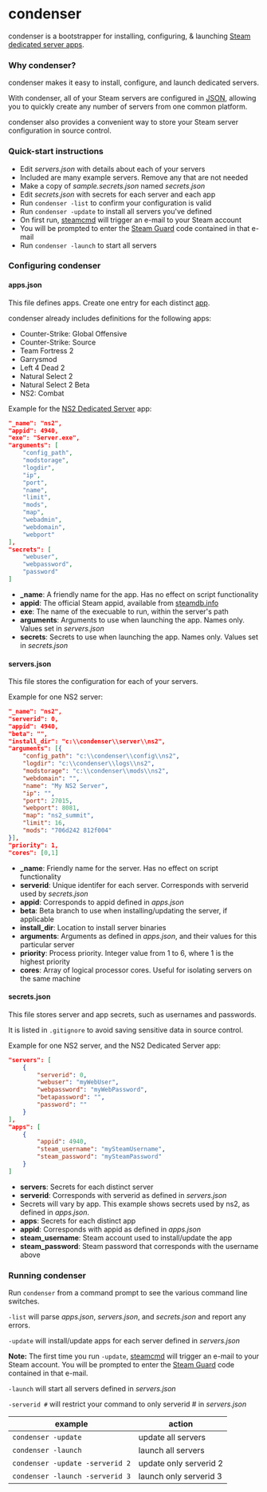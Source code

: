 # condenser #

condenser is a bootstrapper for installing, configuring, & launching [Steam dedicated server apps](https://steamdb.info/search/?a=app&q=dedicated+server).

### Why condenser? ###

condenser makes it easy to install, configure, and launch dedicated servers.

With condenser, all of your Steam servers are configured in [JSON](http://en.wikipedia.org/wiki/JSON), allowing you to quickly create any number of servers from one common platform.

condenser also provides a convenient way to store your Steam server configuration in source control.

### Quick-start instructions ###

* Edit _servers.json_ with details about each of your servers
 * Included are many example servers. Remove any that are not needed
* Make a copy of _sample.secrets.json_ named _secrets.json_
* Edit _secrets.json_ with secrets for each server and each app
* Run `condenser -list` to confirm your configuration is valid
* Run `condenser -update` to install all servers you've defined
 * On first run, [steamcmd](https://developer.valvesoftware.com/wiki/SteamCMD) will trigger an e-mail to your Steam account
 * You will be prompted to enter the [Steam Guard](https://support.steampowered.com/kb_article.php?ref=4020-ALZM-5519) code contained in that e-mail
* Run `condenser -launch` to start all servers

### Configuring condenser ###

#### apps.json ####

This file defines apps. Create one entry for each distinct [app](https://steamdb.info/search/?a=app&q=dedicated+server).

condenser already includes definitions for the following apps:
* Counter-Strike: Global Offensive
* Counter-Strike: Source
* Team Fortress 2
* Garrysmod
* Left 4 Dead 2
* Natural Select 2
* Natural Select 2 Beta
* NS2: Combat

Example for the [NS2 Dedicated Server](http://wiki.unknownworlds.com/ns2/Dedicated_Server#Server_Configuration) app:

``` json
"_name": "ns2",
"appid": 4940,
"exe": "Server.exe",
"arguments": [
	"config_path",
	"modstorage",
	"logdir",
	"ip",
	"port",
	"name",
	"limit",
	"mods",
	"map",
	"webadmin",
	"webdomain",
	"webport"
],
"secrets": [
	"webuser",
	"webpassword",
	"password"
]
```

* **_name**: A friendly name for the app. Has no effect on script functionality
* **appid**: The official Steam appid, available from [steamdb.info](https://steamdb.info/apps/)
* **exe**: The name of the execuable to run, within the server's path
* **arguments**: Arguments to use when launching the app. Names only. Values set in _servers.json_
* **secrets**: Secrets to use when launching the app. Names only. Values set in _secrets.json_

#### servers.json ####

This file stores the configuration for each of your servers.

Example for one NS2 server:

``` json
"_name": "ns2",
"serverid": 0,
"appid": 4940,
"beta": "",
"install_dir": "c:\\condenser\\server\\ns2",
"arguments": [{
	"config_path": "c:\\condenser\\config\\ns2",
	"logdir": "c:\\condenser\\logs\\ns2",
	"modstorage": "c:\\condenser\\mods\\ns2",
	"webdomain": "",
	"name": "My NS2 Server",
	"ip": "",
	"port": 27015,
	"webport": 8081,
	"map": "ns2_summit",
	"limit": 16,
	"mods": "706d242 812f004"
}],
"priority": 1,
"cores": [0,1]
```

* **_name**: Friendly name for the server. Has no effect on script functionality
* **serverid**: Unique identifer for each server. Corresponds with serverid used by _secrets.json_
* **appid**: Corresponds to appid defined in _apps.json_
* **beta**: Beta branch to use when installing/updating the server, if applicable
* **install_dir**: Location to install server binaries
* **arguments**: Arguments as defined in _apps.json_, and their values for this particular server
* **priority**: Process priority. Integer value from 1 to 6, where 1 is the highest priority
* **cores**: Array of logical processor cores. Useful for isolating servers on the same machine

#### secrets.json ####

This file stores server and app secrets, such as usernames and passwords.

It is listed in `.gitignore` to avoid saving sensitive data in source control.

Example for one NS2 server, and the NS2 Dedicated Server app:

``` json
"servers": [
    {
        "serverid": 0,
        "webuser": "myWebUser",
        "webpassword": "myWebPassword",
        "betapassword": "",
        "password": ""
    }
],
"apps": [
    {
        "appid": 4940,
        "steam_username": "mySteamUsername",
        "steam_password": "mySteamPassword"
    }
]
```

* **servers**: Secrets for each distinct server
 * **serverid**: Corresponds with serverid as defined in _servers.json_
 * Secrets will vary by app. This example shows secrets used by ns2, as defined in _apps.json_.
* **apps**: Secrets for each distinct app
 * **appid**: Corresponds with appid as defined in _apps.json_
 * **steam_username**: Steam account used to install/update the app
 * **steam_password**: Steam password that corresponds with the username above

### Running condenser ###

Run `condenser` from a command prompt to see the various command line switches.

`-list` will parse _apps.json_, _servers.json_, and _secrets.json_ and report any errors.

`-update` will install/update apps for each server defined in _servers.json_

**Note:** The first time you run `-update`, [steamcmd](https://developer.valvesoftware.com/wiki/SteamCMD) will trigger an e-mail to your Steam account.
You will be prompted to enter the [Steam Guard](https://support.steampowered.com/kb_article.php?ref=4020-ALZM-5519) code contained in that e-mail.

`-launch` will start all servers defined in _servers.json_

`-serverid #` will restrict your command to only serverid # in _servers.json_

| example                         | action                     |
|---------------------------------|----------------------------|
| `condenser -update`             | update all servers         |
| `condenser -launch`             | launch all servers         |
| `condenser -update -serverid 2` | update only serverid 2     |
| `condenser -launch -serverid 3` | launch only serverid 3     |
